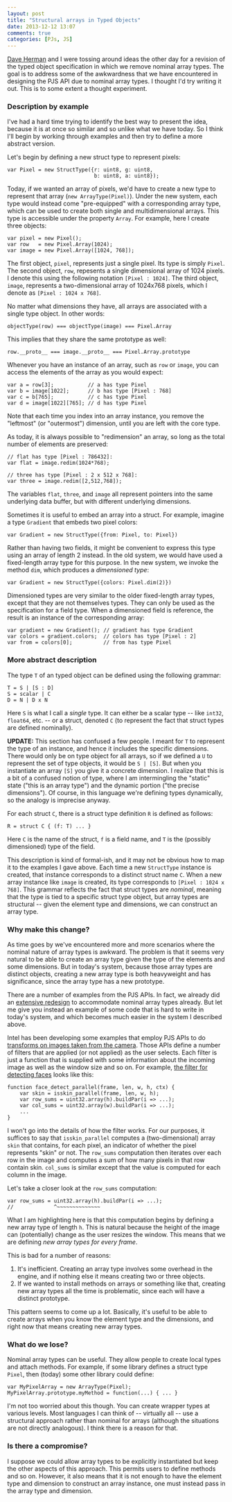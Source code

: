 ```yaml
---
layout: post
title: "Structural arrays in Typed Objects"
date: 2013-12-12 13:07
comments: true
categories: [PJs, JS]
---
```


[Dave Herman][dherman] and I were tossing around ideas the other day for a
revision of the typed object specification in which we remove nominal
array types. The goal is to address some of the awkwardness that we
have encountered in designing the PJS API due to nominal array types.
I thought I'd try writing it out. This is to some extent a thought
experiment.

<!-- more -->

### Description by example

I've had a hard time trying to identify the best way to present the
idea, because it is at once so similar and so unlike what we have
today. So I think I'll begin by working through examples and then
try to define a more abstract version.

Let's begin by defining a new struct type to represent pixels:

    var Pixel = new StructType({r: uint8, g: uint8,
                                b: uint8, a: uint8});

Today, if we wanted an array of pixels, we'd have to create a new type
to represent that array (`new ArrayType(Pixel)`). Under the new
system, each type would instead come "pre-equipped" with a
corresponding array type, which can be used to create both single and
multidimensional arrays. This type is accessible under the property
`Array`. For example, here I create three objects:

    var pixel = new Pixel();
    var row   = new Pixel.Array(1024);
    var image = new Pixel.Array([1024, 768]);

The first object, `pixel`, represents just a single pixel. Its type is
simply `Pixel`. The second object, `row`, repesents a single
dimensional array of 1024 pixels. I denote this using the following
notation `[Pixel : 1024]`. The third object, `image`, represents a
two-dimensional array of 1024x768 pixels, which I denote as
`[Pixel : 1024 x 768]`.

No matter what dimensions they have, all arrays are associated
with a single type object. In other words:

    objectType(row) === objectType(image) === Pixel.Array
    
This implies that they share the same prototype as well:

    row.__proto__ === image.__proto__ === Pixel.Array.prototype

Whenever you have an instance of an array, such as `row` or `image`,
you can access the elements of the array as you would expect:

    var a = row[3];           // a has type Pixel
    var b = image[1022];      // b has type [Pixel : 768]
    var c = b[765];           // c has type Pixel
    var d = image[1022][765]; // d has type Pixel
    
Note that each time you index into an array instance, you remove the
"leftmost" (or "outermost") dimension, until you are left with the
core type.

As today, it is always possible to "redimension" an array, so long
as the total number of elements are preserved:

    // flat has type [Pixel : 786432]:
    var flat = image.redim(1024*768);

    // three has type [Pixel : 2 x 512 x 768]:
    var three = image.redim([2,512,768]);
    
The variables `flat`, `three`, and `image` all represent pointers into
the same underlying data buffer, but with different underlying
dimensions.

Sometimes it is useful to embed an array into a struct. For example,
imagine a type `Gradient` that embeds two pixel colors:

    var Gradient = new StructType({from: Pixel, to: Pixel})
    
Rather than having two fields, it might be convenient to express this
type using an array of length 2 instead. In the old system, we would
have used a fixed-length array type for this purpose. In the new system,
we invoke the method `dim`, which produces a *dimensioned type*:

    var Gradient = new StructType({colors: Pixel.dim(2)})
    
Dimensioned types are very similar to the older fixed-length array
types, except that they are not themselves types. They can only be
used as the specification for a field type. When a dimensioned field is
reference, the result is an instance of the corresponding array:

    var gradient = new Gradient(); // gradient has type Gradient
    var colors = gradient.colors;  // colors has type [Pixel : 2]
    var from = colors[0];          // from has type Pixel
    
### More abstract description

The type `T` of an typed object can be defined using the following grammar:

    T = S | [S : D]
    S = scalar | C
    D = N | D x N

Here `S` is what I call a *single* type. It can either be a scalar
type -- like `int32`, `float64`, etc. -- or a struct, denoted `C` (to
represent the fact that struct types are defined nominally).

**UPDATE:** This section has confused a few people. I meant for `T` to
represent the type of an instance, and hence it includes the specific
dimensions. There would only be on type object for all arrays, so if
we defined a `U` to represent the set of type objects, it would be `S
| [S]`. But when you instantiate an array `[S]` you give it a concrete
dimension. I realize that this is a bit of a confused notion of type,
where I am intermingling the "static" state ("this is an array type")
and the dynamic portion ("the precise dimensions"). Of course, in this
language we're defining types dynamically, so the analogy is imprecise
anyway.

For each struct `C`, there is a struct type definition `R` is defined
as follows:

    R = struct C { (f: T) ... }
    
Here `C` is the name of the struct, `f` is a field name, and `T` is
the (possibly dimensioned) type of the field.

This description is kind of formal-ish, and it may not be obvious how
to map it to the examples I gave above. Each time a new `StructType`
instance is created, that instance corresponds to a distinct struct
name `C`. When a new array instance like `image` is created, its type
corresponds to `[Pixel : 1024 x 768]`. This grammar reflects the fact
that struct types are *nominal*, meaning that the type is tied to a
specific struct type object, but array types are structural -- given
the element type and dimensions, we can construct an array type.

### Why make this change?

As time goes by we've encountered more and more scenarios where the
nominal nature of array types is awkward. The problem is that it seems
very natural to be able to create an array type given the type of the
elements and some dimensions. But in today's system, because those
array types are distinct objects, creating a new array type is both
heavyweight and has significance, since the array type has a new
prototype.

There are a number of examples from the PJS APIs. In fact, we already
did an [extensive redesign][nominal] to accommodate nominal array
types already. But let me give you instead an example of some code
that is hard to write in today's system, and which becomes much easier
in the system I described above.

Intel has been developing some examples that employ PJS APIs to do
[transforms on images taken from the camera][intel]. Those APIs define
a number of filters that are applied (or not applied) as the user
selects. Each filter is just a function that is supplied with some
information about the incoming image as well as the window size and so
on. For example, [the filter for detecting faces][func] looks like
this:

    function face_detect_parallel(frame, len, w, h, ctx) {
        var skin = isskin_parallel(frame, len, w, h);
        var row_sums = uint32.array(h).buildPar(i => ...);
        var col_sums = uint32.array(w).buildPar(i => ...);
        ...
    }
    
I won't go into the details of how the filter works. For our purposes,
it suffices to say that `isskin_parallel` computes a (two-dimensional)
array `skin` that contains, for each pixel, an indicator of whether
the pixel represents "skin" or not. The `row_sums` computation then
iterates over each row in the image and computes a sum of how many
pixels in that row contain skin. `col_sums` is similar except that the
value is computed for each column in the image.

Let's take a closer look at the `row_sums` computation:

    var row_sums = uint32.array(h).buildPar(i => ...);
    //             ^~~~~~~~~~~~~~~

What I am highlighting here is that this computation begins by
defining a new array type of length `h`. This is natural because the
height of the image can (potentially) change as the user resizes the
window. This means that we are defining *new array types for every
frame*.

This is bad for a number of reasons: 

1. It's inefficient. Creating an array type involves some overhead in the
   engine, and if nothing else it means creating two or three objects.
2. If we wanted to install methods on arrays or something like that,
   creating new array types all the time is problematic, since each will
   have a distinct prototype.
   
This pattern seems to come up a lot. Basically, it's useful to be able
to create arrays when you know the element type and the dimensions,
and right now that means creating new array types.

### What do we lose?

Nominal array types can be useful. They allow people to create local
types and attach methods. For example, if some library defines a struct
type `Pixel`, then (today) some other library could define:

    var MyPixelArray = new ArrayType(Pixel);
    MyPixelArray.prototype.myMethod = function(...) { ... }

I'm not too worried about this though. You can create wrapper types at
various levels. Most languages I can think of -- virtually all -- use
a structural approach rather than nominal for arrays (although the
situations are not directly analogous). I think there is a reason for
that.

### Is there a compromise?

I suppose we could allow array types to be explicitly instantiated but
keep the other aspects of this approach. This permits users to define
methods and so on. However, it also means that it is not enough to
have the element type and dimension to construct an array instance,
one must instead pass in the array type and dimension.

[strawman]: http://wiki.ecmascript.org/doku.php?id=harmony:typed_objects
[nominal]: /blog/2013/09/03/type-specifications-in-parallel-js/
[intel]: https://github.com/IntelLabs/ParallelJavaScript
[func]: https://github.com/IntelLabs/ParallelJavaScript/blob/a06e1a9daeadad345b0321313edee556e5f6a774/tutorial/src/complete/filters.js#L210
[dherman]: https://twitter.com/littlecalculist
